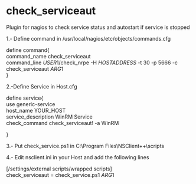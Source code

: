 # check_serviceaut


Plugin for nagios to check service status and autostart if service is stopped

1.- Define command in /usr/local/nagios/etc/objects/commands.cfg

define command{ <br/>
	command_name	check_serviceaut <br/>
	command_line	$USER1$/check_nrpe -H $HOSTADDRESS$ -t 30 -p 5666 -c check_serviceaut $ARG1$ <br/>
}

2.-Define Service in Host.cfg 

define service{<br/>
	use						        generic-service<br/>
	host_name				      YOUR_HOST<br/>
	service_description		WinRM Service<br/>
	check_command			    check_serviceaut! -a WinRM <br/>
	
}

3.- Put check_service.ps1 in C:\Program Files\NSClient++\scripts<br/>

4.- Edit nsclient.ini in your Host and add the following lines<br/>

[/settings/external scripts/wrapped scripts]<br/>
check_serviceaut = check_service.ps1  $ARG1$ 
